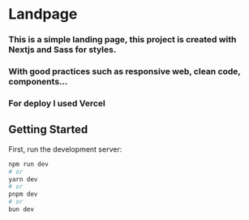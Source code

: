 # Landpage

### This is a simple landing page, this project is created with Nextjs and Sass for styles.
### With good practices such as responsive web, clean code, components...
### For deploy I used Vercel


## Getting Started
First, run the development server:

```bash
npm run dev
# or
yarn dev
# or
pnpm dev
# or
bun dev
```
